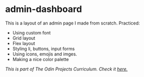 # admin-dashboard  

This is a layout of an admin page I made from scratch. Practiced:  
  * Using custom font
  * Grid layout
  * Flex layout
  * Styling li, buttons, input forms
  * Using icons, emojis and imges.
  * Making a nice color palette

*This is part of The Odin Projects Curriculum. Check it <a href="https://notkatsa.github.io/admin-dashboard/">here.</a>*

